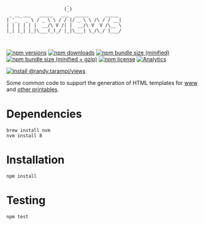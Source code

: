 ```
                      _                   
                     (_)                  
 _ __ ___   _____   ___  _____      _____ 
| '_ ` _ \ / _ \ \ / / |/ _ \ \ /\ / / __|
| | | | | |  __/\ V /| |  __/\ V  V /\__ \
|_| |_| |_|\___(_)_/ |_|\___| \_/\_/ |___/
                                          
                                          
```

[![npm versions](https://img.shields.io/npm/v/@randy.tarampi/views.svg?style=flat-square)](https://www.npmjs.com/package/@randy.tarampi/views) [![npm downloads](https://img.shields.io/npm/dt/@randy.tarampi/views.svg?style=flat-square)](https://www.npmjs.com/package/@randy.tarampi/views) [![npm bundle size (minified)](https://img.shields.io/bundlephobia/min/@randy.tarampi/views.svg?style=flat-square)](https://www.npmjs.com/package/@randy.tarampi/views) [![npm bundle size (minified + gzip)](https://img.shields.io/bundlephobia/minzip/@randy.tarampi/views.svg?style=flat-square)](https://www.npmjs.com/package/@randy.tarampi/views) [![npm license](https://img.shields.io/npm/l/@randy.tarampi/views.svg?registry_uri=https%3A%2F%2Fregistry.npmjs.com&style=flat-square)](https://www.npmjs.com/package/@randy.tarampi/views) [![Analytics](https://ga-beacon.appspot.com/UA-50921068-1/beacon/github/randytarampi/me/tree/master/packages/views?flat&useReferrer)](https://github.com/igrigorik/ga-beacon)

[![Install @randy.tarampi/views](https://nodeico.herokuapp.com/@randy.tarampi/views.svg)](https://www.npmjs.com/package/@randy.tarampi/views)

Some common code to support the generation of HTML templates for [www](../www) and [other printables](../printables).

# Dependencies

```
brew install nvm
nvm install 8
```

# Installation

```
npm install
```

# Testing

```
npm test
```
